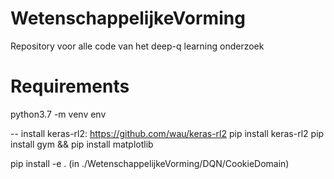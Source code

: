 # WetenschappelijkeVorming
Repository voor alle code van het deep-q learning onderzoek

# Requirements
python3.7 -m venv env

-- install keras-rl2: https://github.com/wau/keras-rl2
pip install keras-rl2
pip install gym &&
pip install matplotlib

pip install -e . (in ./WetenschappelijkeVorming/DQN/CookieDomain)

